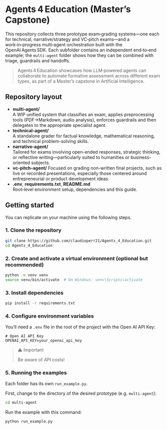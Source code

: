 # Agents 4 Education (Master’s Capstone)

This repository collects three prototype exam‑grading systems—one each for technical, narrative/strategy and VC‑pitch exams—and a work‑in‑progress multi‑agent orchestration built with the OpenAI Agents SDK. Each subfolder contains an independent end‑to‑end example; the `multi‑agent` folder shows how they can be combined with triage, guardrails and handoffs.

> Agents 4 Education showcases how LLM‑powered agents can collaborate to automate formative assessment across different exam types, as part of a Master’s capstone in Artificial Intelligence.

## Repository layout

- **multi‑agent/**  
  A WIP unified system that classifies an exam, applies preprocessing tools (PDF→Markdown, audio analysis), enforces guardrails and then delegates to the appropriate specialist agent.  
- **technical‑agent/**  
  A standalone grader for factual knowledge, mathematical reasoning, and technical problem-solving skills.​
- **narrative‑agent/**  
  Tailored for exams involving open-ended responses, strategic thinking, or reflective writing—particularly suited to humanities or business-oriented subjects.
- **vc‑pitch‑agent/**
  Focused on grading non-written final projects, such as live or recorded presentations, especially those centered around entrepreneurial or product development ideas.​
- **.env**, **requirements.txt**, **README.md**  
  Root‑level environment setup, dependencies and this guide.

## Getting started

You can replicate on your machine using the following steps.


### 1. Clone the repository

```bash
git clone https://github.com/claudioperr21/Agents_4_Education.git
cd Agents_4_Education
```

### 2. Create and activate a virtual environment (optional but recommended)

```bash
python -m venv venv
source venv/bin/activate  # On Windows: venv\Scripts\activate
```

### 3. Install dependencies

```bash
pip install -r requirements.txt
```

### 4. Configure environment variables

You’ll need a `.env` file in the root of the project with the Open AI API Key:

```
# Open AI API Key
OPENAI_API_KEY=your_openai_api_key
```

> ⚠️ Important
>
> Be aware of API costs!



### 5. Running the examples

Each folder has its own `run_example.py`.

First, change to the directory of the desired prototype (e.g. `multi-agent`):

```bash
cd multi-agent
```

Run the example with this command:

```bash
python run_example.py
```